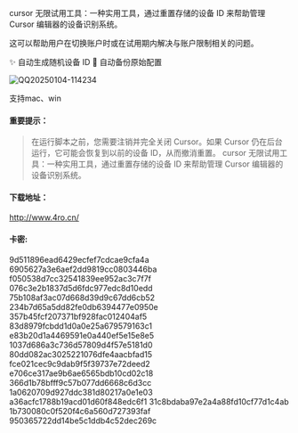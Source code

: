 cursor 无限试用工具：一种实用工具，通过重置存储的设备 ID 来帮助管理 Cursor 编辑器的设备识别系统。

这可以帮助用户在切换账户时或在试用期内解决与账户限制相关的问题。

✨ 自动生成随机设备 ID
🔄 自动备份原始配置


![QQ20250104-114234](https://github.com/user-attachments/assets/98e3f421-f87b-4956-9f75-38ff9416b129)

支持mac、win

#### 重要提示：
> 在运行脚本之前，您需要注销并完全关闭 Cursor。如果 Cursor 仍在后台运行，它可能会恢复到以前的设备 ID，从而撤消重置。
cursor 无限试用工具：一种实用工具，通过重置存储的设备 ID 来帮助管理 Cursor 编辑器的设备识别系统。


#### 下载地址：

http://www.4ro.cn/

#### 卡密:
9d511896ead6429ecfef7cdcae9cfa4a
6905627a3e6aef2dd9819cc0803446ba
f050538d7cc32541839ee952ac3c7f7f
076c3e2b1837d5d6fdc977edc8d10edd
75b108af3ac07d668d39d9c67dd6cb52
234b7d65a5dd82fe0db6394477e0950e
357b45fcf207371bf928fac012404af5
83d8979fcbdd1d0a0e25a679579163c1
e83b20d1a4469591e0a440ef5e15e8e5
1037d686a3c736d57809d4f57e5181d0
80dd082ac3025221076dfe4aacbfad15
fce021cec9c9dab9f5f39737e72deed2
e706ce317ae9b6ae6565bdb10cd02c18
366d1b78bfff9c57b077dd6668c6d3cc
1a0620709d927ddc381d80217a0e1e03
a36acfc1788b19acd01d60f848edc6f1
31c8bdaba97e2a4a88fd10cf77d1c4ab
1b730080c0f520f4c6a560d727393faf
950365722dd14be5c1ddb4c52dec269c
